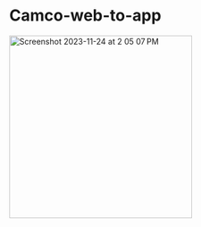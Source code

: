 # Camco-web-to-app
<img width="327" alt="Screenshot 2023-11-24 at 2 05 07 PM" src="https://github.com/jarvismsk/Camco-web-to-app/assets/122979963/e0cb583d-81e5-4291-a5a4-4f3cfb3c6f5e">
